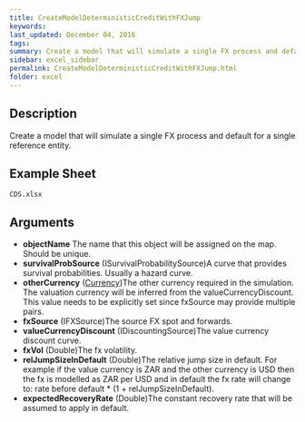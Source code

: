```yaml
---
title: CreateModelDeterministicCreditWithFXJump
keywords:
last_updated: December 04, 2016
tags:
summary: Create a model that will simulate a single FX process and default for a single reference entity.
sidebar: excel_sidebar
permalink: CreateModelDeterministicCreditWithFXJump.html
folder: excel
---
```


## Description
Create a model that will simulate a single FX process and default for a single reference entity.

<!--HUMAN EDIT START-->

<!--## Details-->

<!--HUMAN EDIT END-->

## Example Sheet

    CDS.xlsx

## Arguments

* **objectName** The name that this object will be assigned on the map.  Should be unique.
* **survivalProbSource** (ISurvivalProbabilitySource)A curve that provides survival probabilities.  Usually a hazard curve.
* **otherCurrency** ([Currency](Currency.html))The other currency required in the simulation.  The valuation currency will be inferred from the valueCurrencyDiscount.  This value needs to be explicitly set since fxSource may provide multiple pairs.
* **fxSource** (IFXSource)The source FX spot and forwards.
* **valueCurrencyDiscount** (IDiscountingSource)The value currency discount curve.
* **fxVol** (Double)The fx volatility.
* **relJumpSizeInDefault** (Double)The relative jump size in default.  For example if the value currency is ZAR and the other currency is USD then the fx is modelled as ZAR per USD and in default the fx rate will change to: rate before default * (1 + relJumpSizeInDefault).
* **expectedRecoveryRate** (Double)The constant recovery rate that will be assumed to apply in default.

<!--HUMAN EDIT START-->

<!--## Validation-->

<!--HUMAN EDIT END-->

